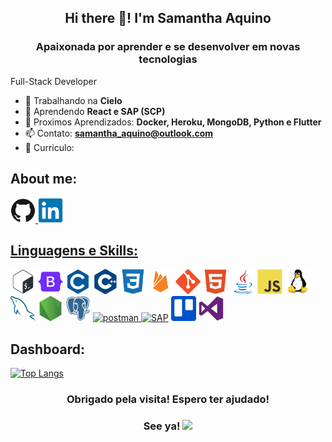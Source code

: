 <!--
**SamanthaAquino/SamanthaAquino** is a ✨ _special_ ✨ repository because its `README.md` (this file) appears on your GitHub profile.

Here are some ideas to get you started:

- 🔭 I’m currently working on ...
- 🌱 I’m currently learning ...
- 👯 I’m looking to collaborate on ...
- 🤔 I’m looking for help with ...
- 💬 Ask me about ...
- 📫 How to reach me: ...
- 😄 Pronouns: ...
- ⚡ Fun fact: ...
-->

<h2 align = "center"> Hi there 👋! I'm Samantha Aquino </h2>
<h3 align = "center"> Apaixonada por aprender e se desenvolver em novas tecnologias</h3>

Full-Stack Developer

- 🔭 Trabalhando na **Cielo**
- 🌱 Aprendendo **React e SAP (SCP)**
- :herb: Proximos Aprendizados: **Docker, Heroku, MongoDB, Python e Flutter**
- :mailbox: Contato: **samantha_aquino@outlook.com**
- :page_facing_up: Curriculo: 

<h2> About me: </h2>

<a href="https://github.com/SamanthaAquino" target="_blank"> <img src="https://raw.githubusercontent.com/devicons/devicon/master/icons/github/github-original.svg" alt="GitHub" width="40" height="40"/>
<a href="https://www.linkedin.com/in/samantha-aquino/" target="_blank"> <img src="https://raw.githubusercontent.com/devicons/devicon/master/icons/linkedin/linkedin-original.svg" alt="LinkedIn" width="40" height="40"/> 
  
<h2> Linguagens e Skills: </h2>
 
<a href="" target="_blank"> <img src="https://raw.githubusercontent.com/devicons/devicon/master/icons/bash/bash-plain.svg" alt="Bash" width="40" height="40"/></a>
<a href="" target="_blank"> <img src="https://raw.githubusercontent.com/devicons/devicon/master/icons/bootstrap/bootstrap-plain.svg" alt="Bootstrap" width="40" height="40"/></a>
<a href="" target="_blank"> <img src="https://raw.githubusercontent.com/devicons/devicon/master/icons/c/c-plain.svg" alt="C" width="40" height="40"/></a>
<a href="" target="_blank"> <img src="https://raw.githubusercontent.com/devicons/devicon/master/icons/cplusplus/cplusplus-plain.svg" alt="C++" width="40" height="40"/></a>
<a href="" target="_blank"> <img src="https://raw.githubusercontent.com/devicons/devicon/master/icons/css3/css3-plain.svg" alt="Css3" width="40" height="40"/></a>
<a href="" target="_blank"> <img src="https://raw.githubusercontent.com/devicons/devicon/master/icons/firebase/firebase-plain.svg" alt="Firebase" width="40" height="40"/></a>
<a href="" target="_blank"> <img src="https://raw.githubusercontent.com/devicons/devicon/master/icons/git/git-plain.svg" alt="Git" width="40" height="40"/></a>
<a href="" target="_blank"> <img src="https://raw.githubusercontent.com/devicons/devicon/master/icons/html5/html5-plain.svg" alt="Html5" width="40" height="40"/></a>
<a href="" target="_blank"> <img src="https://raw.githubusercontent.com/devicons/devicon/master/icons/java/java-original.svg" alt="Java" width="40" height="40"/></a>
<a href="" target="_blank"> <img src="https://raw.githubusercontent.com/devicons/devicon/master/icons/javascript/javascript-original.svg" alt="JavaScript" width="40" height="40"/></a>
<a href="" target="_blank"> <img src="https://raw.githubusercontent.com/devicons/devicon/master/icons/linux/linux-original.svg" alt="Linux" width="40" height="40"/></a>
<a href="" target="_blank"> <img src="https://raw.githubusercontent.com/devicons/devicon/master/icons/mysql/mysql-original.svg" alt="MySQL" width="40" height="40"/></a>
<a href="" target="_blank"> <img src="https://raw.githubusercontent.com/devicons/devicon/master/icons/nodejs/nodejs-original.svg" alt="NodeJs" width="40" height="40"/></a>
<a href="" target="_blank"> <img src="https://raw.githubusercontent.com/devicons/devicon/master/icons/postgresql/postgresql-plain.svg" alt="PostgreSQL" width="40" height="40"/></a>
<a href="" target="_blank"> <img src="https://www.vectorlogo.zone/logos/getpostman/getpostman-icon.svg" alt="postman" width="40" height="40"/>
  <a href="" target="_blank"> <img src="https://sap.github.io/ui5-webcomponents/assets/images/logo.png" alt="SAP" width="40" height="40"/></a>
<a href="" target="_blank"> <img src="https://raw.githubusercontent.com/devicons/devicon/master/icons/trello/trello-plain.svg" alt="Trello" width="40" height="40"/></a>
<a href="" target="_blank"> <img src="https://raw.githubusercontent.com/devicons/devicon/master/icons/visualstudio/visualstudio-plain.svg" alt="VScode" width="40" height="40"/></a>

<!--<a href="" target="_blank"> <img src="https://raw.githubusercontent.com/devicons/devicon/master/icons/docker/docker-original.svg" alt="Docker" width="40" height="40"/></a>-->
<!--<a href="" target="_blank"> <img src="https://raw.githubusercontent.com/devicons/devicon/master/icons/heroku/heroku-plain.svg" alt="Heroku" width="40" height="40"/></a>-->
<!--<a href="" target="_blank"> <img src="https://raw.githubusercontent.com/devicons/devicon/master/icons/javascript/javascript-original.svg" alt="JavaScript" width="40" height="40"/></a>-->
<!--<a href="" target="_blank"> <img src="https://raw.githubusercontent.com/devicons/devicon/master/icons/mongodb/mongodb-original.svg" alt="MongoDB" width="40" height="40"/></a>-->
<!--<a href="" target="_blank"> <img src="https://raw.githubusercontent.com/devicons/devicon/master/icons/nodejs/nodejs-original.svg" alt="NodeJs" width="40" height="40"/></a>-->
<!--<a href="" target="_blank"> <img src="https://raw.githubusercontent.com/devicons/devicon/master/icons/python/python-original.svg" alt="Python" width="40" height="40"/></a>-->
<!--<a href="" target="_blank"> <img src="https://raw.githubusercontent.com/devicons/devicon/master/icons/react/react-original.svg" alt="React" width="40" height="40"/></a>-->

<h2> Dashboard: </h2>

<!--![OtavioKoike GitHub stats](https://github-readme-stats.vercel.app/api/?username=OtavioKoike&show_icons=true&title_color=fff&icon_color=79ff97&text_color=9f9f9f&bg_color=151515)-->

[![Top Langs](https://github-readme-stats.vercel.app/api/top-langs/?username=SamanthaAquino&layout=compact&show_icons=true&title_color=fff&icon_color=79ff97&text_color=9f9f9f&bg_color=151515)](https://github.com/anuraghazra/github-readme-stats)

<h3 align = "center"> Obrigado pela visita! Espero ter ajudado!</h3>
<h3 align = "center"> See ya! <img src=https://github.com/TheDudeThatCode/TheDudeThatCode/blob/master/Assets/Hi.gif width="20"></h3>

